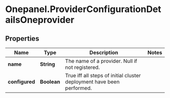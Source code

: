 # Onepanel.ProviderConfigurationDetailsOneprovider

## Properties
Name | Type | Description | Notes
------------ | ------------- | ------------- | -------------
**name** | **String** | The name of a provider. Null if not registered. | 
**configured** | **Boolean** | True iff all steps of initial cluster deployment have been performed. | 



